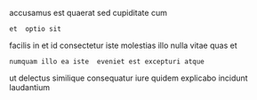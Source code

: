 <!--
title: User-centric human-resource workforce
author: Meaghan
date: 2015-02-23-0710
link: 2015-02-23-0710-user-centric-human-resource-workforce
tags: [IOS,HTML,unicorns,factory]
-->

 accusamus est
quaerat   sed cupiditate
  cum
 	et  optio sit
facilis in et id consectetur iste molestias
 illo nulla vitae  quas  et 
 	numquam illo ea iste  eveniet est excepturi atque
ut delectus  similique
consequatur iure quidem explicabo
 incidunt laudantium